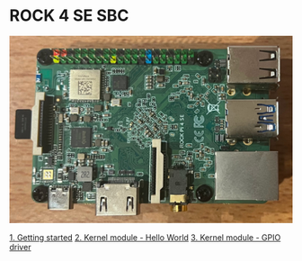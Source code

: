 # ROCK 4 SE SBC

![](./1_getting_started/img/pcb_top.jpg)


[1. Getting started](https://github.com/perehinik/rock_4_se_notes/tree/main/1_getting_started)
[2. Kernel module - Hello World](https://github.com/perehinik/rock_4_se_notes/tree/main/2_kernel_module_hello_world)
[3. Kernel module - GPIO driver](https://github.com/perehinik/rock_4_se_notes/tree/main/3_kernel_module_gpio_driver)
